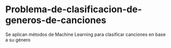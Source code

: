 # Problema-de-clasificacion-de-generos-de-canciones
Se aplican métodos de Machine Learning para clasificar canciones en base a su género
